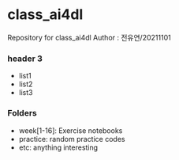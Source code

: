 # class_ai4dl

Repository for class_ai4dl
Author : 전유연/20211101

### header 3
* list1
* list2
* list3

### Folders
- week[1-16]: Exercise notebooks
- practice: random practice codes
- etc: anything interesting
